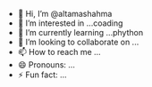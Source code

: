 - 👋 Hi, I’m @altamashahma
- 👀 I’m interested in ...coading
- 🌱 I’m currently learning ...phython
- 💞️ I’m looking to collaborate on ...
- 📫 How to reach me ...
- 😄 Pronouns: ...
- ⚡ Fun fact: ...

<!---
altamashahma/altamashahma is a ✨ special ✨ repository because its `README.md` (this file) appears on your GitHub profile.
You can click the Preview link to take a look at your changes.
--->
